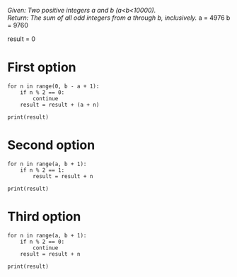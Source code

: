 _Given: Two positive integers a and b (a<b<10000).  
Return: The sum of all odd integers from a through b, inclusively._
a = 4976
b = 9760

result = 0


# First option
```
for n in range(0, b - a + 1):
    if n % 2 == 0:
        continue
    result = result + (a + n)
    
print(result)
```

# Second option
```
for n in range(a, b + 1):
    if n % 2 == 1:
        result = result + n
    
print(result)
```

# Third option
```
for n in range(a, b + 1):
    if n % 2 == 0:
        continue
    result = result + n
    
print(result)
```
